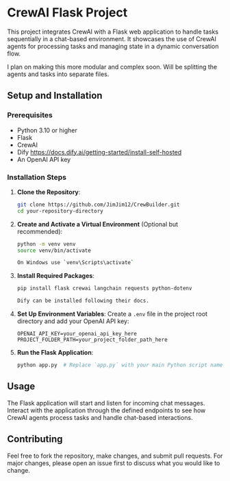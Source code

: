 
# CrewAI Flask Project

This project integrates CrewAI with a Flask web application to handle tasks sequentially in a chat-based environment. It showcases the use of CrewAI agents for processing tasks and managing state in a dynamic conversation flow.

I plan on making this more modular and complex soon. Will be splitting the agents and tasks into separate files.

## Setup and Installation

### Prerequisites

- Python 3.10 or higher
- Flask
- CrewAI
- Dify https://docs.dify.ai/getting-started/install-self-hosted
- An OpenAI API key

### Installation Steps

1. **Clone the Repository**:
   ```bash
   git clone https://github.com/JimJim12/CrewBuilder.git
   cd your-repository-directory
   ```

2. **Create and Activate a Virtual Environment** (Optional but recommended):
   ```bash
   python -m venv venv
   source venv/bin/activate

   On Windows use `venv\Scripts\activate`
   ```

3. **Install Required Packages**:
   ```bash
   pip install flask crewai langchain requests python-dotenv

   Dify can be installed following their docs.
   ```

4. **Set Up Environment Variables**:
   Create a `.env` file in the project root directory and add your OpenAI API key:
   ```plaintext
   OPENAI_API_KEY=your_openai_api_key_here
   PROJECT_FOLDER_PATH=your_project_folder_path_here
   ```

5. **Run the Flask Application**:
   ```bash
   python app.py  # Replace `app.py` with your main Python script name
   ```

## Usage

The Flask application will start and listen for incoming chat messages. Interact with the application through the defined endpoints to see how CrewAI agents process tasks and handle chat-based interactions.

## Contributing

Feel free to fork the repository, make changes, and submit pull requests. For major changes, please open an issue first to discuss what you would like to change.

